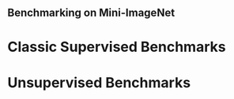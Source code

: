 Benchmarking on Mini-ImageNet
-----------------------------


# Classic Supervised Benchmarks


# Unsupervised Benchmarks

